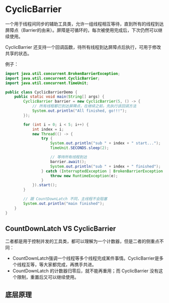 # CyclicBarrier
一个用于线程间同步的辅助工具类，允许一组线程相互等待，直到所有的线程到达屏障点（Barrier的由来）。屏障是可循环的，每次被使用完成后，下次仍然可以继续使用。

CyclicBarrier 还支持一个回调函数，待所有线程到达屏障点后执行，可用于修改共享的状态。

例子：
```java
import java.util.concurrent.BrokenBarrierException;
import java.util.concurrent.CyclicBarrier;
import java.util.concurrent.TimeUnit;

public class CyclicBarrierDemo {
    public static void main(String[] args) {
        CyclicBarrier barrier = new CyclicBarrier(5, () -> {
            // 所有线程都已到达屏障点，在继续之前，先执行该回调方法
            System.out.println("All finished, go!!!");
        });

        for (int i = 0; i < 5; i++) {
            int index = i;
            new Thread(() -> {
                try {
                    System.out.println("sub " + index + " start...");
                    TimeUnit.SECONDS.sleep(2);

                    // 等待所有线程到达
                    barrier.await();
                    System.out.println("sub " + index + " finished");
                } catch (InterruptedException | BrokenBarrierException e) {
                    throw new RuntimeException(e);
                }
            }).start();
        }

        // 跟 CountDownLatch 不同，主线程不会阻塞
        System.out.println("main finished");
    }
}
```

## CountDownLatch VS CyclicBarrier
二者都是用于控制并发的工具类，都可以理解为一个计数器，但是二者的侧重点不同：
  * CountDownLatch强调一个线程等多个线程完成某件事情。CyclicBarrier是多个线程互等，等大家都完成，再携手共进。
  * CountDownLatch 的计数器归零后，就不能再重用；而 CyclicBarrier 没有这个限制，重置后又可以继续使用。

## 底层原理